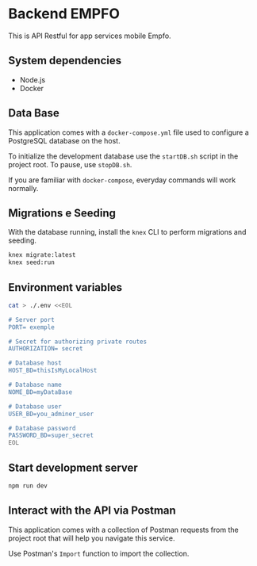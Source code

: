 # Backend EMPFO

This is API Restful for app services mobile Empfo.

## System dependencies 

- Node.js
- Docker

## Data Base

This application comes with a `docker-compose.yml` file used to configure a PostgreSQL database on the host.

To initialize the development database use the `startDB.sh` script in the project root. To pause, use `stopDB.sh`.

If you are familiar with `docker-compose`, everyday commands will work normally.

## Migrations e Seeding

With the database running, install the `knex` CLI to perform migrations and seeding.

```sh
knex migrate:latest
knex seed:run
```

## Environment variables 

```sh
cat > ./.env <<EOL

# Server port
PORT= exemple 

# Secret for authorizing private routes
AUTHORIZATION= secret

# Database host
HOST_BD=thisIsMyLocalHost

# Database name
NOME_BD=myDataBase

# Database user 
USER_BD=you_adminer_user

# Database password
PASSWORD_BD=super_secret
EOL
```

## Start development server

```sh
npm run dev
```

## Interact with the API via Postman

This application comes with a collection of Postman requests from the project root that will help you navigate this service.

Use Postman's `Import` function to import the collection.


